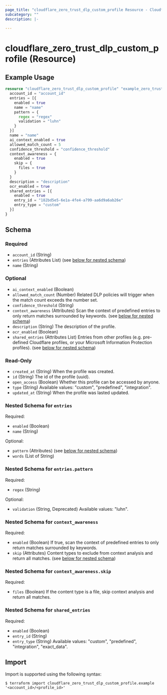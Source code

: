 ```yaml
---
page_title: "cloudflare_zero_trust_dlp_custom_profile Resource - Cloudflare"
subcategory: ""
description: |-
  
---
```


# cloudflare_zero_trust_dlp_custom_profile (Resource)



## Example Usage

```terraform
resource "cloudflare_zero_trust_dlp_custom_profile" "example_zero_trust_dlp_custom_profile" {
  account_id = "account_id"
  entries = [{
    enabled = true
    name = "name"
    pattern = {
      regex = "regex"
      validation = "luhn"
    }
  }]
  name = "name"
  ai_context_enabled = true
  allowed_match_count = 5
  confidence_threshold = "confidence_threshold"
  context_awareness = {
    enabled = true
    skip = {
      files = true
    }
  }
  description = "description"
  ocr_enabled = true
  shared_entries = [{
    enabled = true
    entry_id = "182bd5e5-6e1a-4fe4-a799-aa6d9a6ab26e"
    entry_type = "custom"
  }]
}
```

<!-- schema generated by tfplugindocs -->
## Schema

### Required

- `account_id` (String)
- `entries` (Attributes List) (see [below for nested schema](#nestedatt--entries))
- `name` (String)

### Optional

- `ai_context_enabled` (Boolean)
- `allowed_match_count` (Number) Related DLP policies will trigger when the match count exceeds the number set.
- `confidence_threshold` (String)
- `context_awareness` (Attributes) Scan the context of predefined entries to only return matches surrounded by keywords. (see [below for nested schema](#nestedatt--context_awareness))
- `description` (String) The description of the profile.
- `ocr_enabled` (Boolean)
- `shared_entries` (Attributes List) Entries from other profiles (e.g. pre-defined Cloudflare profiles, or your Microsoft Information Protection profiles). (see [below for nested schema](#nestedatt--shared_entries))

### Read-Only

- `created_at` (String) When the profile was created.
- `id` (String) The id of the profile (uuid).
- `open_access` (Boolean) Whether this profile can be accessed by anyone.
- `type` (String) Available values: "custom", "predefined", "integration".
- `updated_at` (String) When the profile was lasted updated.

<a id="nestedatt--entries"></a>
### Nested Schema for `entries`

Required:

- `enabled` (Boolean)
- `name` (String)

Optional:

- `pattern` (Attributes) (see [below for nested schema](#nestedatt--entries--pattern))
- `words` (List of String)

<a id="nestedatt--entries--pattern"></a>
### Nested Schema for `entries.pattern`

Required:

- `regex` (String)

Optional:

- `validation` (String, Deprecated) Available values: "luhn".



<a id="nestedatt--context_awareness"></a>
### Nested Schema for `context_awareness`

Required:

- `enabled` (Boolean) If true, scan the context of predefined entries to only return matches surrounded by keywords.
- `skip` (Attributes) Content types to exclude from context analysis and return all matches. (see [below for nested schema](#nestedatt--context_awareness--skip))

<a id="nestedatt--context_awareness--skip"></a>
### Nested Schema for `context_awareness.skip`

Required:

- `files` (Boolean) If the content type is a file, skip context analysis and return all matches.



<a id="nestedatt--shared_entries"></a>
### Nested Schema for `shared_entries`

Required:

- `enabled` (Boolean)
- `entry_id` (String)
- `entry_type` (String) Available values: "custom", "predefined", "integration", "exact_data".

## Import

Import is supported using the following syntax:

```shell
$ terraform import cloudflare_zero_trust_dlp_custom_profile.example '<account_id>/<profile_id>'
```
